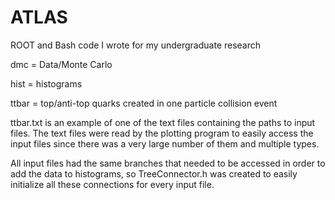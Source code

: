 # ATLAS
ROOT and Bash code I wrote for my undergraduate research

dmc   = Data/Monte Carlo

hist  = histograms

ttbar = top/anti-top quarks created in one particle collision event


ttbar.txt is an example of one of the text files containing the paths to input files. The text files were read by the plotting program to easily access the input files since there was a very large number of them and multiple types.

All input files had the same branches that needed to be accessed in order to add the data to histograms, so TreeConnector.h was created to easily initialize all these connections for every input file.
